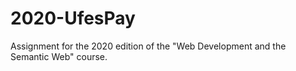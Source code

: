 # 2020-UfesPay
Assignment for the 2020 edition of the "Web Development and the Semantic Web" course.
